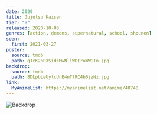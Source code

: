 ```yaml
---
date: 2020
title: Jujutsu Kaisen
tier: "?"
released: 2020-10-03
genres: [action, demons, supernatural, school, shounen]
seen:
  first: 2021-03-27
poster:
  source: tmdb
  path: g1rK2nRXSidcMwNliWDIroWWGTn.jpg
backdrop:
  source: tmdb
  path: 8DLpbLeUylcUnE4nTlRC4b6jzNz.jpg
link:
  MyAnimeList: https://myanimelist.net/anime/40748
---
```


![Backdrop](https://image.tmdb.org/t/p/w1280/lthkKBLe1rX6iThgVFg22O02sJw.jpg "Source: TMDB")
